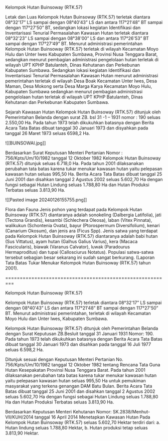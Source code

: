 Kelompok Hutan Buinsoway (RTK.57)

Letak dan Luas
Kelompok Hutan Buinsoway (RTK.57) terletak diantara 08°32'17” LS sampai dengan  08°40'43” LS dan antara 117°21'48” BT sampai dengan  117°27'50” BT, sedangkan lokasi kegiatan Identifikasi dan Inventarisasi Tenurial Permasalahan Kawasan Hutan terletak diantara 08°32'23” LS sampai dengan  08°38'00” LS dan antara 117°26'53” BT sampai dengan  117°27'49” BT.
Menurut administrasi pemerintahan Kelompok Hutan Buinsoway (RTK.57) terletak di wilayah Kecamatan Moyo Hulu dan Unter Iwes Kabupaten Sumbawa, Provinsi Nusa Tenggara Barat, sedangkan menurut pembagian administrasi pengelolaan hutan terletak di wilayah UPT KPHP Batulanteh, Dinas Kehutanan dan Perkebunan Kabupaten Sumbawa.
Sedangkan lokasi kegiatan Identifikasi dan Inventarisasi Tenurial Permasalahan Kawasan Hutan menurut administrasi pemerintahan terletak di wilayah Desa Boak Kecamatan Unter Iwes, Desa Maman, Desa Mokong serta Desa Marga Karya Kecamatan Moyo Hulu, Kabupaten Sumbawa sedangkan menurut pembagian administrasi pengelolaan hutan terletak di wilayah UPT KPHP Batulanteh, Dinas Kehutanan dan Perkebunan Kabupaten Sumbawa.

Sejarah Kawasan Hutan
Kelompok Hutan Buinsoway (RTK.57) ditunjuk oleh Pemerintahan Belanda dengan surat ZB. bsl 31 -1 – 1931 nomor : 190 seluas 2.550,00 Ha. Pada tahun 1973 telah dikukuhkan batasnya dengan Berita Acara Tata Batas dibuat tanggal 30 Januari 1973 dan disyahkan pada tanggal 26 Maret 1973 seluas 6598,2 Ha.

![[BUINSOWAI.jpg]]

Berdasarkan Surat Keputusan Menteri Pertanian Nomor : 756/Kpts/Um/10/1982 tanggal 12 Oktober 1982 Kelompok Hutan Buinsoway (RTK.57) ditunjuk seluas 6.718,0 Ha. Pada tahun 2001 dilaksanakan perubahan tata batas karena tukar menukar kawasan hutan yaitu pelepasan kawasan hutan seluas 995,50 Ha. Berita Acara Tata Batas dibuat tanggal 25 Juni 2001 dan disahkan tanggal 2 Agustus 2002 seluas 5.602,70 Ha dengan fungsi sebagai Hutan Lindung seluas 1.788,80 Ha dan Hutan Produksi Terbatas seluas 3.813,90 Ha.

![[Pasted image 20240126155755.png]]

Flora dan Fauna 
Jenis pohon yang terdapat pada Kelompok Hutan Buinsoway (RTK.57) diantaranya adalah  sonokeling (Dalbergia Latifolia), jati (Tectona Grandis), kesambi (Schlechera Oleosa), laban (Vitex Pinnata), walikukun (Schontenia Ovata), bayur (Ptorospermum Diversifolium), kenari (Canarium Okosum), dan jenis ara (Ficus Spp).
Jenis satwa yang terdapat pada Kelompok Hutan Buinsoway (RTK.57) diantaranya adalah babi hutan (Sus Vittatus), ayam hutan (Galhus Galius Varius), kera (Macaca Fascicularis), biawak (Varanus Calvator), luwak (Paradourus Hermaproditus) dan tupai (Callosciurus Notatus). Populasi satwa-satwa tersebut sebagian besar sekarang ini sudah sangat berkurang. (Laporan Tata Batas Tukar Menukar Kelompok Hutan Buinsoway (RTK.57) tahun 2001).


=========================================================


Kelompok Hutan Buinsoway (RTK.57)

Kelompok Hutan Buinsoway (RTK.57) terletak diantara 08°32'17” LS sampai dengan  08°40'43” LS dan antara 117°21'48” BT sampai dengan  117°27'50” BT. Menurut administrasi pemerintahan, terletak di wilayah Kecamatan Moyo Hulu dan Unter Iwes, Kabupaten Sumbawa.

Kelompok Hutan Buinsoway (RTK.57) ditunjuk oleh Pemerintahan Belanda dengan Surat Keputusan ZB.Besluit tanggal 31 Januari 1931 Nomor: 190. Pada tahun 1973 telah dikukuhkan batasnya dengan Berita Acara Tata Batas dibuat tanggal 30 Januari 1973 dan disahkan pada tanggal 16 Juli 1977 seluas 6.598,2 Ha. 

Ditunjuk sesuai dengan Keputusan Menteri Pertanian No. 756/Kpts/Um/10/1982 tanggal 12 Oktober 1982 tentang Rencana Tata Guna Hutan Kesepakatan Provinsi Nusa Tenggara Barat. Pada tahun 2001 dilaksanakan perubahan tata batas karena tukar menukar kawasan hutan yaitu pelepasan kawasan hutan seluas 995,50 Ha untuk pemukiman masyarakat yang terkena genangan DAM Batu Bulan. Berita Acara Tata Batas dibuat tanggal 25 Juni 2001 dan disahkan tanggal 2 Agustus 2002 seluas 5.602,70 Ha dengan fungsi sebagai Hutan Lindung seluas 1.788,80 Ha dan Hutan Produksi Terbatas seluas 3.813,90 Ha.

Berdasarkan Keputusan Menteri Kehutanan Nomor: SK.2838/Menhut-VII/KUH/2014 tanggal 16 April 2014 Menetapkan Kawasan Hutan Pada Kelompok Hutan Buinsoway (RTK.57) seluas 5.602,70 Hektar terdiri dari:
a. Hutan lindung seluas 1.788,80 Hektar,
b. Hutan produksi tetap seluas 3.813,90 Hektar.


